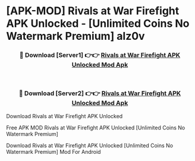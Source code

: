 # [APK-MOD] Rivals at War  Firefight APK Unlocked - [Unlimited Coins No Watermark Premium] alz0v



<div align="center">
<h3>🔴 Download [Server1] 👉👉 <a href="https://momento.my/?title=Rivals_at_War__Firefight_APK_Unlocked">Rivals at War  Firefight APK Unlocked Mod Apk</a></h3><br>

<h3>🔴 Download [Server2] 👉👉 <a href="https://momento.my/?title=Rivals_at_War__Firefight_APK_Unlocked">Rivals at War  Firefight APK Unlocked Mod Apk</a></h3>
</div>



Download Rivals at War  Firefight APK Unlocked 

Free APK MOD Rivals at War  Firefight APK Unlocked [Unlimited Coins No Watermark Premium]

Download Rivals at War  Firefight APK Unlocked [Unlimited Coins No Watermark Premium] Mod For Android
